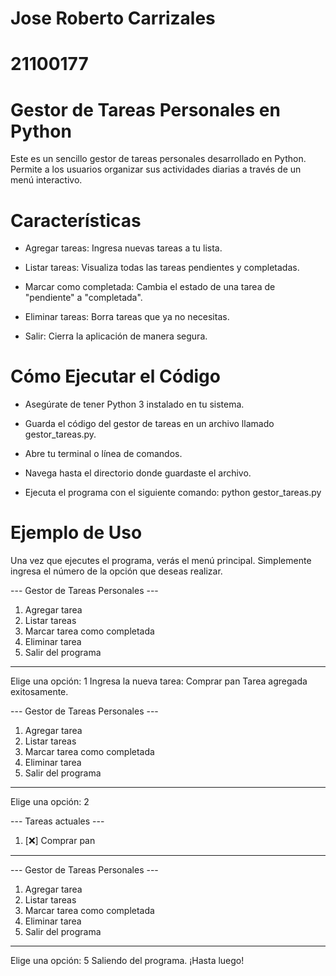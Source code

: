# Jose Roberto Carrizales
# 21100177
# Gestor de Tareas Personales en Python

Este es un sencillo gestor de tareas personales desarrollado en Python. Permite a los usuarios organizar sus actividades diarias a través de un menú interactivo.

# Características
 - Agregar tareas: Ingresa nuevas tareas a tu lista.

 - Listar tareas: Visualiza todas las tareas pendientes y completadas.

 - Marcar como completada: Cambia el estado de una tarea de "pendiente" a "completada".

- Eliminar tareas: Borra tareas que ya no necesitas.

- Salir: Cierra la aplicación de manera segura.

# Cómo Ejecutar el Código
- Asegúrate de tener Python 3 instalado en tu sistema.

- Guarda el código del gestor de tareas en un archivo llamado gestor_tareas.py.

- Abre tu terminal o línea de comandos.

- Navega hasta el directorio donde guardaste el archivo.

- Ejecuta el programa con el siguiente comando:
python gestor_tareas.py

# Ejemplo de Uso
Una vez que ejecutes el programa, verás el menú principal. Simplemente ingresa el número de la opción que deseas realizar.

--- Gestor de Tareas Personales ---
1. Agregar tarea
2. Listar tareas
3. Marcar tarea como completada
4. Eliminar tarea
5. Salir del programa
-----------------------------------
Elige una opción: 1
Ingresa la nueva tarea: Comprar pan
Tarea agregada exitosamente.


--- Gestor de Tareas Personales ---
1. Agregar tarea
2. Listar tareas
3. Marcar tarea como completada
4. Eliminar tarea
5. Salir del programa
-----------------------------------
Elige una opción: 2

--- Tareas actuales ---
1. [❌] Comprar pan
---------------------

--- Gestor de Tareas Personales ---
1. Agregar tarea
2. Listar tareas
3. Marcar tarea como completada
4. Eliminar tarea
5. Salir del programa
-----------------------------------
Elige una opción: 5
Saliendo del programa. ¡Hasta luego!
